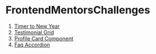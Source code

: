 # FrontendMentorsChallenges

1. [Timer to New Year](https://denisshkarinov.github.io/FrontendMentorsChallenges/CountdownTimer/)
2. [Testimonial Grid](https://denisshkarinov.github.io/FrontendMentorsChallenges/TestimonialsGrid/)
3. [Profile Card Component](https://denisshkarinov.github.io/FrontendMentorsChallenges/ProfileCard/)
4. [Faq Accordion](https://denisshkarinov.github.io/FrontendMentorsChallenges/FaqAccordionCard/)